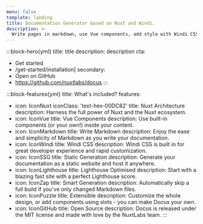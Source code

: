 ```yaml
---
menu: false
template: landing
title: Documentation Generator based on Nuxt and Windi.
description: >-
  Write pages in markdown, use Vue components, add style with Windi CSS and enjoy the power of Nuxt with a blazing fast developer experience.
---
```


:::block-hero{yml}
title: title
description: description
cta:
  - Get started
  - /get-started/installation]
secondary:
  - Open on GitHub
  - https://github.com/nuxtlabs/docus
:::

:::block-features{yml}
title: What's included?
features:
  - icon: IconNuxt
    iconClass: 'text-hex-00DC82'
    title: Nuxt Architecture
    description: Harness the full power of Nuxt and the Nuxt ecosystem.
  - icon: IconVue
    title: Vue Components
    description: Use built-in components (or your own!) inside your content.
  - icon: IconMarkdown
    title: Write Markdown
    description: Enjoy the ease and simplicity of Markdown as you write your documentation.
  - icon: IconWindi
    title: Windi CSS
    description: Windi CSS is built in for great developer experience and rapid customization.
  - icon: IconSSG
    title: Static Generation
    description: Generate your documentation as a static website and host it anywhere.
  - icon: IconLighthouse
    title: Lighthouse Optimised
    description: Start with a blazing fast site with a perfect Lighthouse score.
  - icon: IconZap
    title: Smart Generation
    description: Automatically skip a full build if you've only changed Markdown files.
  - icon: IconPuzzle
    title: Extensible
    description: Customize the whole design, or add components using slots - you can make Docus your own.
  - icon: IconGitHub
    title: Open Source
    description: Docus is released under the MIT license and made with love by the NuxtLabs team.
:::
